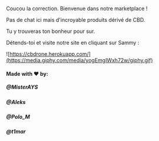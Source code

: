 Coucou la correction. Bienvenue dans notre marketplace !

Pas de chat ici mais d'incroyable produits dérivé de CBD.

Tu y trouveras ton bonheur pour sur.

Détends-toi et visite notre site en cliquant sur Sammy :

![https://cbdrone.herokuapp.com/](https://media.giphy.com/media/yogEmgIWxh72w/giphy.gif)


#### Made with ♥ by:

##### @MisterAYS

##### @Aleks

##### @Polo_M

##### @t1mar
